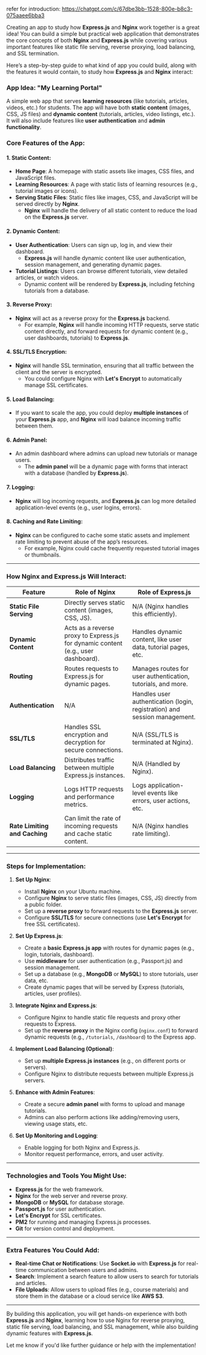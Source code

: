 refer for introduction: https://chatgpt.com/c/67dbe3bb-1528-800e-b8c3-075aaee6bba3

Creating an app to study how **Express.js** and **Nginx** work together is a great idea! You can build a simple but practical web application that demonstrates the core concepts of both **Nginx** and **Express.js** while covering various important features like static file serving, reverse proxying, load balancing, and SSL termination.

Here’s a step-by-step guide to what kind of app you could build, along with the features it would contain, to study how **Express.js** and **Nginx** interact:

### **App Idea: "My Learning Portal"**

A simple web app that serves **learning resources** (like tutorials, articles, videos, etc.) for students. The app will have both **static content** (images, CSS, JS files) and **dynamic content** (tutorials, articles, video listings, etc.). It will also include features like **user authentication** and **admin functionality**.

### **Core Features of the App**:

#### **1. Static Content**:
- **Home Page**: A homepage with static assets like images, CSS files, and JavaScript files.
- **Learning Resources**: A page with static lists of learning resources (e.g., tutorial images or icons).
- **Serving Static Files**: Static files like images, CSS, and JavaScript will be served directly by **Nginx**.
  - **Nginx** will handle the delivery of all static content to reduce the load on the **Express.js** server.

#### **2. Dynamic Content**:
- **User Authentication**: Users can sign up, log in, and view their dashboard.
  - **Express.js** will handle dynamic content like user authentication, session management, and generating dynamic pages.
- **Tutorial Listings**: Users can browse different tutorials, view detailed articles, or watch videos.
  - Dynamic content will be rendered by **Express.js**, including fetching tutorials from a database.

#### **3. Reverse Proxy**:
- **Nginx** will act as a reverse proxy for the **Express.js** backend.
  - For example, **Nginx** will handle incoming HTTP requests, serve static content directly, and forward requests for dynamic content (e.g., user dashboards, tutorials) to **Express.js**.

#### **4. SSL/TLS Encryption**:
- **Nginx** will handle SSL termination, ensuring that all traffic between the client and the server is encrypted.
  - You could configure Nginx with **Let's Encrypt** to automatically manage SSL certificates.
  
#### **5. Load Balancing**:
- If you want to scale the app, you could deploy **multiple instances** of your **Express.js** app, and **Nginx** will load balance incoming traffic between them.

#### **6. Admin Panel**:
- An admin dashboard where admins can upload new tutorials or manage users.
  - The **admin panel** will be a dynamic page with forms that interact with a database (handled by **Express.js**).

#### **7. Logging**:
- **Nginx** will log incoming requests, and **Express.js** can log more detailed application-level events (e.g., user logins, errors).

#### **8. Caching and Rate Limiting**:
- **Nginx** can be configured to cache some static assets and implement rate limiting to prevent abuse of the app’s resources.
  - For example, Nginx could cache frequently requested tutorial images or thumbnails.
  
---

### **How Nginx and Express.js Will Interact:**

| **Feature**                     | **Role of Nginx**                                    | **Role of Express.js**                                    |
|----------------------------------|------------------------------------------------------|-----------------------------------------------------------|
| **Static File Serving**          | Directly serves static content (images, CSS, JS).     | N/A (Nginx handles this efficiently).                     |
| **Dynamic Content**              | Acts as a reverse proxy to Express.js for dynamic content (e.g., user dashboard). | Handles dynamic content, like user data, tutorial pages, etc. |
| **Routing**                       | Routes requests to Express.js for dynamic pages.      | Manages routes for user authentication, tutorials, and more. |
| **Authentication**                | N/A                                                   | Handles user authentication (login, registration) and session management. |
| **SSL/TLS**                       | Handles SSL encryption and decryption for secure connections. | N/A (SSL/TLS is terminated at Nginx).                    |
| **Load Balancing**                | Distributes traffic between multiple Express.js instances. | N/A (Handled by Nginx).                                  |
| **Logging**                       | Logs HTTP requests and performance metrics.           | Logs application-level events like errors, user actions, etc. |
| **Rate Limiting and Caching**    | Can limit the rate of incoming requests and cache static content. | N/A (Nginx handles rate limiting).                        |

---

### **Steps for Implementation:**

1. **Set Up Nginx**:
   - Install **Nginx** on your Ubuntu machine.
   - Configure **Nginx** to serve static files (images, CSS, JS) directly from a public folder.
   - Set up a **reverse proxy** to forward requests to the **Express.js** server.
   - Configure **SSL/TLS** for secure connections (use **Let's Encrypt** for free SSL certificates).

2. **Set Up Express.js**:
   - Create a **basic Express.js app** with routes for dynamic pages (e.g., login, tutorials, dashboard).
   - Use **middleware** for user authentication (e.g., Passport.js) and session management.
   - Set up a database (e.g., **MongoDB** or **MySQL**) to store tutorials, user data, etc.
   - Create dynamic pages that will be served by Express (tutorials, articles, user profiles).

3. **Integrate Nginx and Express.js**:
   - Configure Nginx to handle static file requests and proxy other requests to Express.
   - Set up the **reverse proxy** in the Nginx config (`nginx.conf`) to forward dynamic requests (e.g., `/tutorials`, `/dashboard`) to the Express app.

4. **Implement Load Balancing (Optional)**:
   - Set up **multiple Express.js instances** (e.g., on different ports or servers).
   - Configure Nginx to distribute requests between multiple Express.js servers.

5. **Enhance with Admin Features**:
   - Create a secure **admin panel** with forms to upload and manage tutorials.
   - Admins can also perform actions like adding/removing users, viewing usage stats, etc.

6. **Set Up Monitoring and Logging**:
   - Enable logging for both Nginx and Express.js.
   - Monitor request performance, errors, and user activity.

---

### **Technologies and Tools You Might Use**:
- **Express.js** for the web framework.
- **Nginx** for the web server and reverse proxy.
- **MongoDB** or **MySQL** for database storage.
- **Passport.js** for user authentication.
- **Let's Encrypt** for SSL certificates.
- **PM2** for running and managing Express.js processes.
- **Git** for version control and deployment.

---

### **Extra Features You Could Add**:
- **Real-time Chat or Notifications**: Use **Socket.io** with **Express.js** for real-time communication between users and admins.
- **Search**: Implement a search feature to allow users to search for tutorials and articles.
- **File Uploads**: Allow users to upload files (e.g., course materials) and store them in the database or a cloud service like **AWS S3**.

---

By building this application, you will get hands-on experience with both **Express.js** and **Nginx**, learning how to use Nginx for reverse proxying, static file serving, load balancing, and SSL management, while also building dynamic features with **Express.js**.

Let me know if you'd like further guidance or help with the implementation!
